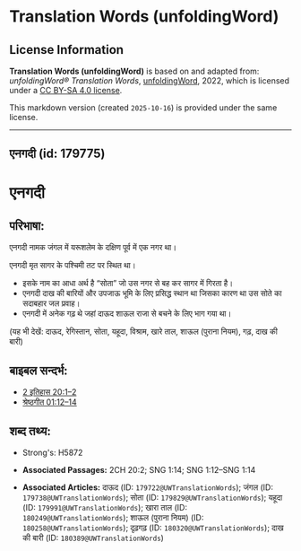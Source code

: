 # Translation Words (unfoldingWord)

## License Information

**Translation Words (unfoldingWord)** is based on and adapted from: _unfoldingWord® Translation Words_, [unfoldingWord](https://unfoldingword.org/utw), 2022, which is licensed under a [CC BY-SA 4.0 license](https://creativecommons.org/licenses/by-sa/4.0/legalcode.en).

This markdown version (created `2025-10-16`) is provided under the same license.



--------------------------------

## एनगदी (id: 179775)

एनगदी
=====

परिभाषा:
--------

एनगदी नामक जंगल में यरूशलेम के दक्षिण पूर्व में एक नगर था।

एनगदी मृत सागर के पश्चिमी तट पर स्थित था।

* इसके नाम का आधा अर्थ है “सोता” जो उस नगर से बह कर सागर में गिरता है।
* एनगदी दाख की बारियों और उपजाऊ भूमि के लिए प्रसिद्ध स्थान था जिसका कारण था उस सोते का सदाबहार जल प्रवाह।
* एनगदी में अनेक गढ़ थे जहां दाऊद शाऊल राजा से बचने के लिए भाग गया था।

(यह भी देखें: दाऊद, रेगिस्तान, सोता, यहूदा, विश्राम, खारे ताल, शाऊल (पुराना नियम), गढ़, दाख की बारी)

बाइबल सन्दर्भ:
--------------

* [2 इतिहास 20:1–2](https://ref.ly/2Chr0:0)
* [श्रेष्ठगीत 01:12–14](https://ref.ly/Song1:12-Song1:14)

शब्द तथ्य:
----------

* Strong's: H5872

* **Associated Passages:** 2CH 20:2; SNG 1:14; SNG 1:12–SNG 1:14
* **Associated Articles:** दाऊद (ID: `179722@UWTranslationWords`); जंगल (ID: `179738@UWTranslationWords`); सोता (ID: `179829@UWTranslationWords`); यहूदा (ID: `179991@UWTranslationWords`); खारा ताल (ID: `180249@UWTranslationWords`); शाऊल (पुराना नियम) (ID: `180258@UWTranslationWords`); दृढ़गढ़  (ID: `180320@UWTranslationWords`); दाख की बारी (ID: `180389@UWTranslationWords`)

